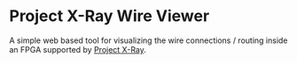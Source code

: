 # Project X-Ray Wire Viewer

A simple web based tool for visualizing the wire connections / routing inside
an FPGA supported by [Project X-Ray](https://github.com/SymbiFlow/prjxray).
